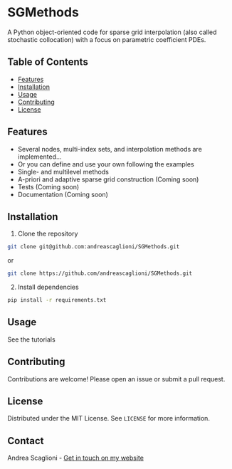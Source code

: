 # SGMethods
A Python object-oriented code for sparse grid interpolation (also called stochastic collocation) with a focus on parametric coefficient PDEs.

## Table of Contents
- [Features](#features)
- [Installation](#installation)
- [Usage](#usage)
- [Contributing](#contributing)
- [License](#license)

## Features
- Several nodes, multi-index sets, and interpolation methods are implemented...
- Or you can define and use your own following the examples
- Single- and multilevel methods
- A-priori and adaptive sparse grid construction (Coming soon)
- Tests  (Coming soon)
- Documentation (Coming soon)

## Installation
1. Clone the repository
```sh
git clone git@github.com:andreascaglioni/SGMethods.git
```
or
```sh
git clone https://github.com/andreascaglioni/SGMethods.git
```

2. Install dependencies
```sh
pip install -r requirements.txt
```

## Usage
See the tutorials 

## Contributing
Contributions are welcome! Please open an issue or submit a pull request.

## License
Distributed under the MIT License. See `LICENSE` for more information.

## Contact
Andrea Scaglioni - [Get in touch on my website](https://andreascaglioni.net/contacts)

